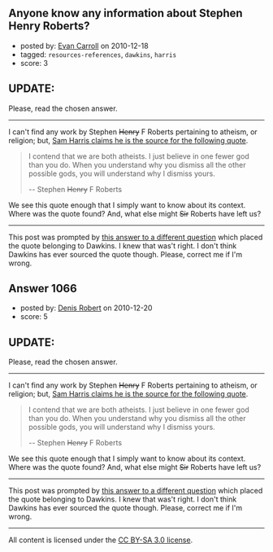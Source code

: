 ## Anyone know any information about Stephen Henry Roberts?

- posted by: [Evan Carroll](https://stackexchange.com/users/-1/5-evan-carroll) on 2010-12-18
- tagged: `resources-references`, `dawkins`, `harris`
- score: 3

## UPDATE: ##

Please, read the chosen answer.

----

I can't find any work by Stephen <s>Henry</s> F Roberts pertaining to atheism, or religion; but, [Sam Harris claims he is the source for the following quote](http://www.edge.org/3rd_culture/harris06/harris06_index.html).

> I contend that we are both atheists. I just believe in one fewer god than you do. When you understand why you dismiss all the other possible gods, you will understand why I dismiss yours.
>
> -- Stephen <s>Henry</s> F Roberts 

We see this quote enough that I simply want to know about its context. Where was the quote found? And, what else might <s>Sir</s> Roberts have left us?

---

This post was prompted by [this answer to a different question](http://atheism.stackexchange.com/questions/146/whats-your-favorite-atheist-quote-or-quote-about-atheism/200#200) which placed the quote belonging to Dawkins. I knew that was't right. I don't think Dawkins has ever sourced the quote though. Please, correct me if I'm wrong.


## Answer 1066

- posted by: [Denis Robert](https://stackexchange.com/users/-1/122-denis-robert) on 2010-12-20
- score: 5

## UPDATE: ##

Please, read the chosen answer.

----

I can't find any work by Stephen <s>Henry</s> F Roberts pertaining to atheism, or religion; but, [Sam Harris claims he is the source for the following quote](http://www.edge.org/3rd_culture/harris06/harris06_index.html).

> I contend that we are both atheists. I just believe in one fewer god than you do. When you understand why you dismiss all the other possible gods, you will understand why I dismiss yours.
>
> -- Stephen <s>Henry</s> F Roberts 

We see this quote enough that I simply want to know about its context. Where was the quote found? And, what else might <s>Sir</s> Roberts have left us?

---

This post was prompted by [this answer to a different question](http://atheism.stackexchange.com/questions/146/whats-your-favorite-atheist-quote-or-quote-about-atheism/200#200) which placed the quote belonging to Dawkins. I knew that was't right. I don't think Dawkins has ever sourced the quote though. Please, correct me if I'm wrong.



---

All content is licensed under the [CC BY-SA 3.0 license](https://creativecommons.org/licenses/by-sa/3.0/).
